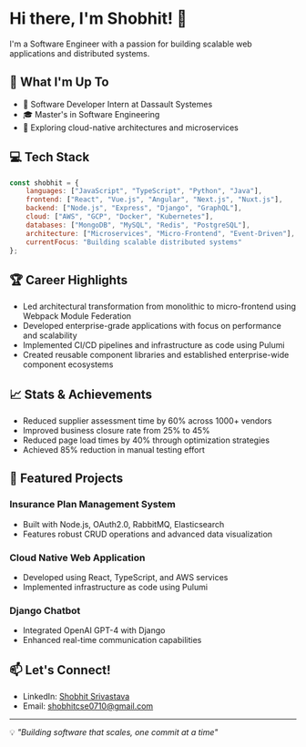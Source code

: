 # Hi there, I'm Shobhit! 👋

I'm a Software Engineer with a passion for building scalable web applications and distributed systems.

## 🚀 What I'm Up To

- 💼 Software Developer Intern at Dassault Systemes
- 🎓 Master's in Software Engineering
- 🌱 Exploring cloud-native architectures and microservices

## 💻 Tech Stack

```javascript
const shobhit = {
    languages: ["JavaScript", "TypeScript", "Python", "Java"],
    frontend: ["React", "Vue.js", "Angular", "Next.js", "Nuxt.js"],
    backend: ["Node.js", "Express", "Django", "GraphQL"],
    cloud: ["AWS", "GCP", "Docker", "Kubernetes"],
    databases: ["MongoDB", "MySQL", "Redis", "PostgreSQL"],
    architecture: ["Microservices", "Micro-Frontend", "Event-Driven"],
    currentFocus: "Building scalable distributed systems"
};
```

## 🏆 Career Highlights

- Led architectural transformation from monolithic to micro-frontend using Webpack Module Federation
- Developed enterprise-grade applications with focus on performance and scalability
- Implemented CI/CD pipelines and infrastructure as code using Pulumi
- Created reusable component libraries and established enterprise-wide component ecosystems

## 📈 Stats & Achievements

- Reduced supplier assessment time by 60% across 1000+ vendors
- Improved business closure rate from 25% to 45%
- Reduced page load times by 40% through optimization strategies
- Achieved 85% reduction in manual testing effort

## 🌟 Featured Projects

### Insurance Plan Management System
- Built with Node.js, OAuth2.0, RabbitMQ, Elasticsearch
- Features robust CRUD operations and advanced data visualization

### Cloud Native Web Application
- Developed using React, TypeScript, and AWS services
- Implemented infrastructure as code using Pulumi

### Django Chatbot
- Integrated OpenAI GPT-4 with Django
- Enhanced real-time communication capabilities

## 📫 Let's Connect!

- LinkedIn: [Shobhit Srivastava](https://www.linkedin.com/in/your-profile)
- Email: shobhitcse0710@gmail.com

---

💡 *"Building software that scales, one commit at a time"*
